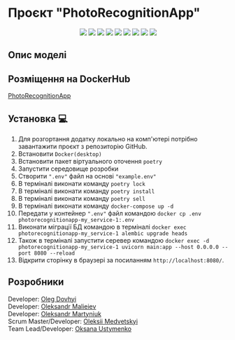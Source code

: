 # Проєкт "PhotoRecognitionApp"
<p align="center">
   <img src="https://img.shields.io/badge/Language-Python-9cf">
   <img src="https://img.shields.io/badge/FastAPI-0.95.1-brightgreen">
   <img src="https://img.shields.io/badge/SQLAlchemy-2.0-orange">
   <img src="https://img.shields.io/badge/Pytest-7.3.0-informational">
   <img src="https://img.shields.io/badge/Language-HTML-purple">
   <img src="https://img.shields.io/badge/Language-CSS-blue">
   <img src="https://img.shields.io/badge/Platform-Jupyter-orange">
   <img src="https://img.shields.io/badge/Library-TensorFlow-pink">
   <img src="https://img.shields.io/badge/License-MIT-yellow">
</p>

## Опис моделі


## Розміщення на DockerHub 
<a href="https://hub.docker.com/r/ustymenko/data_science/tags">PhotoRecognitionApp</a>

## Установка 💻

1. Для розгортання додатку локально на комп'ютері потрібно завантажити проєкт з репозиторію GitHub.
2. Встановити ```Docker(desktop)```
3. Встановити пакет віртуального оточення ```poetry```
4. Запустити середовище розробки 
5. Створити ```".env"``` файл на основі ```"example.env"```
6. В терміналі виконати команду ```poetry lock```
7. В терміналі виконати команду ```poetry install```
8. В терміналі виконати команду ```poetry sell```
9. В терміналі виконати команду ```docker-compose up -d```
10. Передати у контейнер ```".env"``` файл командою ```docker cp .env photorecognitionapp-my_service-1:.env```
11. Виконати міграції БД командою в терміналі ```docker exec photorecognitionapp-my_service-1 alembic upgrade heads```
12. Також в терміналі запустити серевер командою ```docker exec -d photorecognitionapp-my_service-1 uvicorn main:app --host 0.0.0.0 --port 8080 --reload```
13. Відкрити сторінку в браузері за посиланням ```http://localhost:8080/```.
 
## Розробники
<div align="">
  Developer: <a href="https://github.com/OlegDovhyi">Oleg Dovhyi</a><br>
  Developer: <a href="https://github.com/Nevskiy911">Oleksandr Malieiev</a><br>
  Developer: <a href="https://github.com/CadejoBlanko">Oleksandr Martyniuk</a><br>
  Scrum Master/Developer: <a href="https://github.com/GhosteLLoS">Oleksii Medvetskyi</a><br>
  Team Lead/Developer: <a href="https://github.com/UstymenkoOB">Oksana Ustymenko</a><br>
</div>
